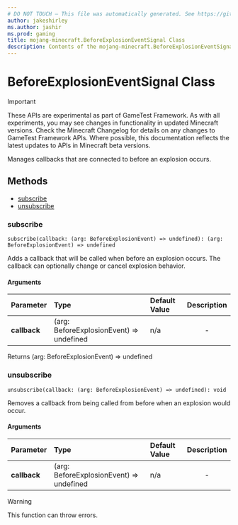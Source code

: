 ```yaml
---
# DO NOT TOUCH — This file was automatically generated. See https://github.com/Mojang/MinecraftScriptingApiDocsGenerator to modify descriptions, examples, etc.
author: jakeshirley
ms.author: jashir
ms.prod: gaming
title: mojang-minecraft.BeforeExplosionEventSignal Class
description: Contents of the mojang-minecraft.BeforeExplosionEventSignal class.
---
```

# BeforeExplosionEventSignal Class
>[!IMPORTANT]
>These APIs are experimental as part of GameTest Framework. As with all experiments, you may see changes in functionality in updated Minecraft versions. Check the Minecraft Changelog for details on any changes to GameTest Framework APIs. Where possible, this documentation reflects the latest updates to APIs in Minecraft beta versions.


Manages callbacks that are connected to before an explosion occurs.


## Methods
- [subscribe](#subscribe)
- [unsubscribe](#unsubscribe)
  
### **subscribe**
`
subscribe(callback: (arg: BeforeExplosionEvent) => undefined): (arg: BeforeExplosionEvent) => undefined
`

Adds a callback that will be called when before an explosion occurs. The callback can optionally change or cancel explosion behavior.
#### Arguments
| Parameter | Type | Default Value | Description |
| :--- | :--- | :--- | :---: |
| **callback** | (arg: BeforeExplosionEvent) => undefined | n/a | - |

Returns (arg: BeforeExplosionEvent) => undefined


### **unsubscribe**
`
unsubscribe(callback: (arg: BeforeExplosionEvent) => undefined): void
`

Removes a callback from being called from before when an explosion would occur.
#### Arguments
| Parameter | Type | Default Value | Description |
| :--- | :--- | :--- | :---: |
| **callback** | (arg: BeforeExplosionEvent) => undefined | n/a | - |


> [!WARNING]
> This function can throw errors.


